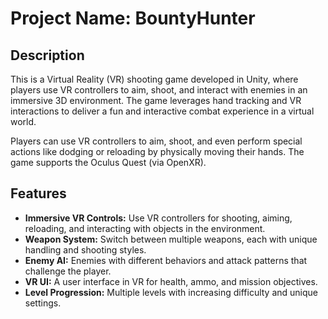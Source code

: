 # Project Name: BountyHunter

## Description
This is a Virtual Reality (VR) shooting game developed in Unity, where players use VR controllers to aim, shoot, and interact with enemies in an immersive 3D environment. The game leverages hand tracking and VR interactions to deliver a fun and interactive combat experience in a virtual world.

Players can use VR controllers to aim, shoot, and even perform special actions like dodging or reloading by physically moving their hands. The game supports the Oculus Quest (via OpenXR).

## Features
- **Immersive VR Controls:** Use VR controllers for shooting, aiming, reloading, and interacting with objects in the environment.
- **Weapon System:** Switch between multiple weapons, each with unique handling and shooting styles.
- **Enemy AI:** Enemies with different behaviors and attack patterns that challenge the player.
- **VR UI:** A user interface in VR for health, ammo, and mission objectives.
- **Level Progression:** Multiple levels with increasing difficulty and unique settings.


